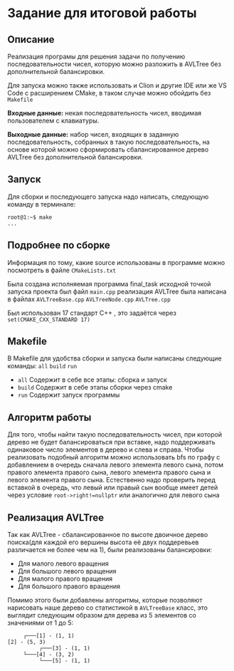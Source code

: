 # Задание для итоговой работы

## Описание
Реализация програмы для решения задачи по получению последовательности чисел, которую можно разложить в AVLTree без дополнительной балансировки.

Для запуска можно также использовать и Clion и другие IDE или же VS Code с расширением CMake, в таком случае можно обойдить без <code>Makefile</code>


<b>Входные данные:</b> некая последовательность чисел, вводимая пользователем с клавиатуры.


<b>Выходные данные:</b> набор чисел, входящих в заданную последовательность, собранных в такую последовательность, на основе которой можно сформировать сбалансированное дерево AVLTree без дополнительной балансировки.


## Запуск
Для сборки и последующего запуска надо написать, следующую команду в терминале:

```console
root@1:~$ make
...
```

## Подробнее по сборке
Информация по тому, какие source использованы в программе можно посмотреть в файле <code>CMakeLists.txt</code>

Была создана исполняемая программа final_task исходной точкой запуска проекта был файл <code>main.cpp</code> реализация AVLTree была написана в файлах <code>AVLTreeBase.cpp</code> <code>AVLTreeNode.cpp</code> <code>AVLTree.cpp</code>

Был использован 17 стандарт C++ , это задаётся через <code>set(CMAKE_CXX_STANDARD 17)</code>

## Makefile

В Makefile для удобства сборки и запуска были написаны следующие команды: <code>all</code> <code>build</code> <code>run</code>

* <code>all</code> Содержит в себе все этапы: сборка и запуск
* <code>build</code> Содержит в себе этапы сборки через cmake
* <code>run</code> Содержит запуск программы

## Алгоритм работы
Для того, чтобы найти такую последовательность чисел, при которой дерево не будет балансироваться при вставке, надо поддерживать одинаковое число элементов в дерево и слева и справа. Чтобы реализовать подобный алгоритм можно использовать bfs по графу с добавлением в очередь сначала левого элемента левого сына, потом правого элемента правого сына, левого элемента правого сына и левого элемента правого сына. Естественно надо проверить перед вставкой в очередь, что левый или правый сын вообще имеет детей через условие <code>root->right!=nullptr</code> или аналогично для левого сына

## Реализация AVLTree
Так как AVLTree - сбалансированное по высоте двоичное дерево поиска(для каждой его вершины высота её двух поддеревьев различается не более чем на 1), были реализованы балансировки:
* Для малого левого вращения
* Для большого левого вращения
* Для малого правого вращения
* Для большого правого вращения

Помимо этого были добавлены алгоритмы, которые позволяют нарисовать наше дерево со статистикой в <code>AVLTreeBase</code> класс, это выглядит следующим образом для дерева из 5 элементов со значениями от 1 до 5:

```
     ┌───[1] - (1, 1)
[2] - (5, 3)
          ┌───[3] - (1, 1)
     └───[4] - (3, 2)
          └───[5] - (1, 1)
```
